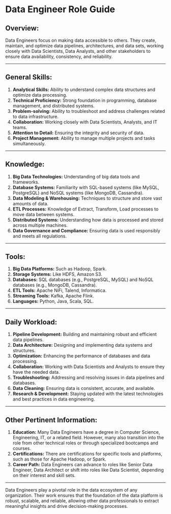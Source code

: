 # Data Engineer Role Guide


## Overview:
Data Engineers focus on making data accessible to others. They create, maintain, and optimize data pipelines, architectures, and data sets, working closely with Data Scientists, Data Analysts, and other stakeholders to ensure data availability, consistency, and reliability.

---

## General Skills:
1. **Analytical Skills:** Ability to understand complex data structures and optimize data processing.
2. **Technical Proficiency:** Strong foundation in programming, database management, and distributed systems.
3. **Problem-solving:** Ability to troubleshoot and address challenges related to data infrastructure.
4. **Collaboration:** Working closely with Data Scientists, Analysts, and IT teams.
5. **Attention to Detail:** Ensuring the integrity and security of data.
6. **Project Management:** Ability to manage multiple projects and tasks simultaneously.

---

## Knowledge:
1. **Big Data Technologies:** Understanding of big data tools and frameworks.
2. **Database Systems:** Familiarity with SQL-based systems (like MySQL, PostgreSQL) and NoSQL systems (like MongoDB, Cassandra).
3. **Data Modeling & Warehousing:** Techniques to structure and store vast amounts of data.
4. **ETL Processes:** Knowledge of Extract, Transform, Load processes to move data between systems.
5. **Distributed Systems:** Understanding how data is processed and stored across multiple machines.
6. **Data Governance and Compliance:** Ensuring data is used responsibly and meets all regulations.

---

## Tools:  
1. **Big Data Platforms:** Such as Hadoop, Spark.
2. **Storage Systems:** Like HDFS, Amazon S3.
3. **Databases:** SQL databases (e.g., PostgreSQL, MySQL) and NoSQL databases (e.g., MongoDB, Cassandra).
4. **ETL Tools:** Apache NiFi, Talend, Informatica.
5. **Streaming Tools:** Kafka, Apache Flink.
6. **Languages:** Python, Java, Scala, SQL.

---

## Daily Workload:
1. **Pipeline Development:** Building and maintaining robust and efficient data pipelines.
2. **Data Architecture:** Designing and implementing data systems and structures.
3. **Optimization:** Enhancing the performance of databases and data processing.
4. **Collaboration:** Working with Data Scientists and Analysts to ensure they have the needed data.
5. **Troubleshooting:** Addressing and resolving issues in data pipelines and databases.
6. **Data Cleaning:** Ensuring data is consistent, accurate, and available.
7. **Research & Development:** Staying updated with the latest technologies and best practices in data engineering.

---

## Other Pertinent Information:
1. **Education:** Many Data Engineers have a degree in Computer Science, Engineering, IT, or a related field. However, many also transition into the role from other technical roles or through specialized bootcamps and courses.
2. **Certifications:** There are certifications for specific tools and platforms, such as those for Apache Hadoop, or Spark.
3. **Career Path:** Data Engineers can advance to roles like Senior Data Engineer, Data Architect or shift into roles like Data Scientist, depending on their interest and skill sets.

---

Data Engineers play a pivotal role in the data ecosystem of any organization. Their work ensures that the foundation of the data platform is robust, scalable, and reliable, allowing other data professionals to extract meaningful insights and drive decision-making processes.